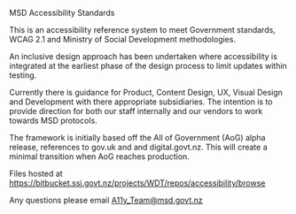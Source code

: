 MSD Accessibility Standards

This is an accessibility reference system to meet Government standards, WCAG 2.1 and Ministry of Social Development methodologies.

An inclusive design approach has been undertaken where accessibility is integrated at the earliest phase of the design process to limit updates within testing.

Currently there is guidance for Product, Content Design, UX, Visual Design and Development with there appropriate subsidiaries. The intention is to provide 
direction for both our staff internally and our vendors to work towards MSD protocols.

The framework is initially based off the All of Government (AoG) alpha release, references to gov.uk and and digital.govt.nz.
This will create a minimal transition when AoG reaches production.


Files hosted at https://bitbucket.ssi.govt.nz/projects/WDT/repos/accessibility/browse

Any questions please email A11y_Team@msd.govt.nz
